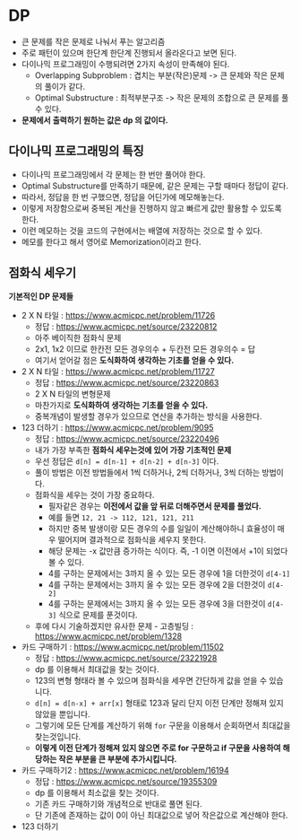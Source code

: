 # DP
* 큰 문제를 작은 문제로 나눠서 푸는 알고리즘
* 주로 패턴이 있으며 한단계 한단계 진행되서 올라온다고 보면 된다.   
* 다이나믹 프로그래밍이 수행되려면 2가지 속성이 만족해야 된다.
  * Overlapping Subproblem : 겹치는 부분(작은)문제 -> 큰 문제와 작은 문제의 풀이가 같다.   
  * Optimal Substructure : 최적부분구조 -> 작은 문제의 조합으로 큰 문제를 풀 수 있다.  
* **문제에서 출력하기 원하는 값은 dp 의 값이다.**        

## 다이나믹 프로그래밍의 특징 
* 다이나믹 프로그래밍에서 각 문제는 한 번만 풀어야 한다.
* Optimal Substructure를 만족하기 때문에, 같은 문제는 구할 때마다 정답이 같다.
* 따라서, 정답을 한 번 구했으면, 정답을 어딘가에 메모해놓는다.
* 이렇게 저장함으로써 중복된 계산을 진행하지 않고 빠르게 값만 활용할 수 있도록 한다.
* 이런 메모하는 것을 코드의 구현에서는 배열에 저장하는 것으로 할 수 있다.
* 메모를 한다고 해서 영어로 Memorization이라고 한다.

## 점화식 세우기    
    
**기본적인 DP 문제들**
* 2 X N 타일 : https://www.acmicpc.net/problem/11726
	* 정답 : https://www.acmicpc.net/source/23220812
	* 아주 베이직한 점화식 문제
	* 2x1, 1x2 이므로 한칸전 모든 경우의수 + 두칸전 모든 경우의수 = 답 
	* 여기서 얻어갈 점은 **도식화하여 생각하는 기초를 얻을 수 있다.**   
* 2 X N 타일 : https://www.acmicpc.net/problem/11727
	* 정답 : https://www.acmicpc.net/source/23220863
	* 2 X N 타일의 변형문제 
	* 마찬가지로 **도식화하여 생각하는 기초를 얻을 수 있다.**
	* 중복개념이 발생할 경우가 있으므로 연산을 추가하는 방식을 사용한다.    
* 123 더하기 : https://www.acmicpc.net/problem/9095
	* 정답 : https://www.acmicpc.net/source/23220496
	* 내가 가장 부족한 **점화식 세우는것에 있어 가장 기초적인 문제**   
	* 우선 정답은 `d[n] = d[n-1] + d[n-2] + d[n-3]` 이다. 
	* 풀이 방법은 이전 방법들에서 1씩 더하거나, 2씩 더하거나, 3씩 더하는 방법이다.   
	* 점화식을 세우는 것이 가장 중요하다.
		* 필자같은 경우는 **이전에서 값을 앞 뒤로 더해주면서 문제를 풀었다.**    
		* 예를 들면 `12, 21 -> 112, 121, 121, 211`
		* 하지만 중복 발생이랑 모든 경우의 수를 일일이 계산해야하니 효율성이 매우 떨어지며 결과적으로 점화식을 세우지 못한다.    
		* 해당 문제는 -x 값만큼 증가하는 식이다. 즉, -1 이면 이전에서 +1이 되었다 볼 수 있다.   
		* 4를 구하는 문제에서는 3까지 올 수 있는 모든 경우에 1을 더한것이 `d[4-1]`
		* 4를 구하는 문제에서는 3까지 올 수 있는 모든 경우에 2을 더한것이 `d[4-2]`
		* 4를 구하는 문제에서는 3까지 올 수 있는 모든 경우에 3을 더한것이 `d[4-3]` 식으로 문제를 푼것이다. 
	* 후에 다시 기술하겠지만 유사한 문제 - 고층빌딩 : https://www.acmicpc.net/problem/1328	
* 카드 구매하기 : https://www.acmicpc.net/problem/11502
	* 정답 : https://www.acmicpc.net/source/23221928
	* dp 를 이용해서 최대값을 찾는 것이다.   
	* 123의 변형 형태라 볼 수 있으며 점화식을 세우면 간단하게 값을 얻을 수 있습니다.  
	* `d[n] = d[n-x] + arr[x]` 형태로 123과 달리 단지 이전 단계만 정해져 있지 않았을 뿐입니다. 
	* 그렇기에 모든 단계를 계산하기 위해 `for` 구문을 이용해서 순회하면서 최대값을 찾는것입니다.  
	* **이렇게 이전 단계가 정해져 있지 않으면 주로 for 구문하고 if 구문을 사용하여 해당하는 작은 부분을 큰 부분에 추가시킵니다.**          
* 카드 구매하기2 : https://www.acmicpc.net/problem/16194
	* 정답 : https://www.acmicpc.net/source/19355309
	* dp 를 이용해서 최소값을 찾는 것이다.   
	* 기존 카드 구매하기와 개념적으로 반대로 풀면 된다.   
	* 단 기존에 존재하는 값이 0이 아닌 최대값으로 넣어 작은값으로 계산해야 한다.    
* 123 더하기 

